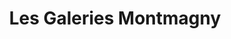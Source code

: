 ---
title: "Les Galeries Montmagny"
url: /montmagny/les-galeries-montmagny/
shop: Einkaufszentrum
---
